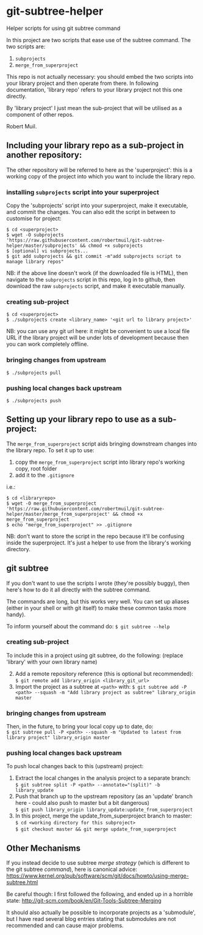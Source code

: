 # git-subtree-helper
Helper scripts for using git subtree command

In this project are two scripts that ease use of the subtree command. The two scripts are:
1. `subprojects`
1. `merge_from_superproject`

This repo is not actually necessary: you should embed the two scripts into your library project and then operate from there.
In following documentation, 'library repo' refers to your library project not this one directly.

By 'library project' I just mean the sub-project that will be utilised as a component of other repos.

Robert Muil.

## Including your library repo as a sub-project in another repository:

The other repository will be referred to here as the 'superproject': this is a working copy of the project into which you want to include the library repo.

### installing `subprojects` script into your superproject

Copy the 'subprojects' script into your superproject, make it executable, and commit the changes. You can also edit the script in between to customise for project:

    $ cd <superproject>
    $ wget -O subprojects 'https://raw.githubusercontent.com/robertmuil/git-subtree-helper/master/subprojects' && chmod +x subprojects
    $ [optional] vi subprojects...
    $ git add subprojects && git commit -m"add subprojects script to manage library repos"


NB: if the above line doesn't work (if the downloaded file is HTML), then navigate to the `subprojects` script in this repo, log in to github, then download the raw `subprojects` script, and make it executable manually.

### creating sub-project

	$ cd <superproject>
	$ ./subprojects create <library_name> '<git url to library project>'
	
NB: you can use any git url here: it might be convenient to use a local file URL if the library project will be under lots of development because then you can work completely offline.

### bringing changes from upstream

	$ ./subprojects pull

### pushing local changes back upstream

	$ ./subprojects push
	

## Setting up your library repo to use as a sub-project:

The `merge_from_superproject` script aids bringing downstream changes into the library repo. To set it up to use:

1. copy the `merge_from_superproject` script into library repo's working copy, root folder
1. add it to the `.gitignore`

i.e.:

    $ cd <libraryrepo>
    $ wget -O merge_from_superproject 'https://raw.githubusercontent.com/robertmuil/git-subtree-helper/master/merge_from_superproject' && chmod +x merge_from_superproject
    $ echo "merge_from_superproject" >> .gitignore 

NB: don't want to store the script in the repo because it'll be confusing inside the superproject. It's just a helper to use from the library's working directory.


## git subtree

If you don't want to use the scripts I wrote (they're possibly buggy), then
here's how to do it all directly with the subtree command.

The commands are long, but this works very well. You can set up aliases (either
in your shell or with git itself) to make these common tasks more handy).

To inform yourself about the command do:
	`$ git subtree --help`

### creating sub-project
To include this in a project using git subtree, do the following: (replace 'library' with your own library name)

2. Add a remote repository reference (this is optional but recommended):  
	`$ git remote add library_origin <library_git_url>`
3. Import the project as a subtree at `<path>` with:
	`$ git subtree add -P <path> --squash -m "Add library project as subtree" library_origin master`

### bringing changes from upstream
Then, in the future, to bring your local copy up to date, do:  
	`$ git subtree pull -P <path> --squash -m "Updated to latest from library project" library_origin master`

### pushing local changes back upstream
To push local changes back to this (upstream) project:

1. Extract the local changes in the analysis project to a separate branch:  
	`$ git subtree split -P <path> --annotate="(split)" -b library_update`
2. Push that branch up to the upstream repository (as an 'update' branch here - could also push to master but a bit dangerous)  
	`$ git push library_origin library_update:update_from_superproject`
3. In this project, merge the update_from_superproject branch to master:  
	`$ cd <working directory for this subproject>`  
	`$ git checkout master && git merge update_from_superproject`

## Other Mechanisms

If you instead decide to use subtree *merge strategy* (which is different to the git subtree *command*), here is canonical advice:
https://www.kernel.org/pub/software/scm/git/docs/howto/using-merge-subtree.html

Be careful though: I first followed the following, and ended up in a horrible state:
http://git-scm.com/book/en/Git-Tools-Subtree-Merging

It should also actually be possible to incorporate projects as a
'submodule', but I have read several blog entries stating that submodules
are not recommended and can cause major problems.
